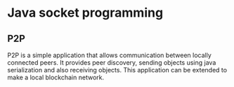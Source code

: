 # Java socket programming

## P2P
P2P is a simple application that allows communication between locally connected peers. It provides peer discovery, sending objects using java serialization and also receiving objects. This application can be extended to make a local blockchain network.
